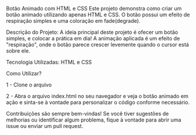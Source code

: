 Botão Animado com HTML e CSS
Este projeto demonstra como criar um botão animado utilizando apenas HTML e CSS. 
O botão possui um efeito de respiração simples e uma coloração em fade(degrade).

Descrição do Projeto:
A ideia principal deste projeto é ofecer um botão simples, e colocar a prática em dia!
A animação aplicada é um efeito de "respiração", onde o botão parece crescer levemente quando o cursor está sobre ele.

Tecnologia Utilizadas:
HTML e CSS

Como Utilizar?

1 - Clone o arquivo

2 - Abra o arquivo index.html no seu navegador e veja o botão animado em ação e sinta-se à vontade para personalizar o código conforme necessário.

Contribuições são sempre bem-vindas! Se você tiver sugestões de melhorias ou identificar algum problema, fique à vontade para abrir uma issue ou enviar um pull request.
